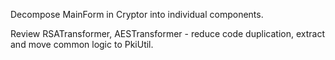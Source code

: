 Decompose MainForm in Cryptor into individual components.

Review RSATransformer, AESTransformer - reduce code duplication, extract and move common logic to PkiUtil.
